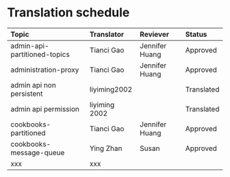 # Translation schedule


Topic | Translator | Reviever | Status 
:-----|:-----------|:---------|:------
admin-api-partitioned-topics | Tianci Gao | Jennifer Huang | Approved 
administration-proxy | Tianci Gao | Jennifer Huang | Approved
admin api non persistent | liyiming2002 |  | Translated
admin api permission | liyiming 2002 |  | Translated
cookbooks-partitioned | Tianci Gao |Jennifer Huang | Approved 
cookbooks-message-queue | Ying Zhan | Susan | Approved
xxx | xxx 


